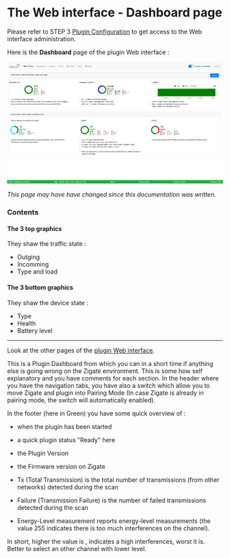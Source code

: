 # The Web interface - Dashboard page

Please refer to STEP 3 [Plugin Configuration](Plugin_Configuration.md) to get access to the Web interface administration.

Here is the __Dashboard__ page of the plugin Web interface :

![Dashboard](Images/EN_WebUI-Dashboard.png)

*This page may have have changed since this documentation was written.*

### Contents

#### The 3 top graphics

They shaw the traffic state :
* Outging
* Incomming
* Type and load

#### The 3 bottom graphics

They shaw the device state :
* Type
* Health
* Battery level

------------------------------------------------
Look at the other pages of the [plugin Web interface](Home.md#plugins-web-interface).


This is a Plugin Dashboard from which you can in a short time if anything else is going wrong on the Zigate environment.
This is some how self explanatory and you have comments for each section.
In the header where you have the navigation tabs, you have also a switch which allow you to move Zigate and plugin into Pairing Mode (In case Zigate is already in pairing mode, the switch will automatically enabled).

In the footer (here in Green) you have some quick overview of :
* when the plugin has been started
* a quick plugin status "Ready" here
* the Plugin Version
* the Firmware version on Zigate

* Tx (Total Transmission) is the total number of transmissions (from other networks) detected during the scan
* Failure (Transmission Failure) is the number of failed transmissions detected during the scan
* Energy-Level measurement reports energy-level measurements (the value 255 indicates there is too much interferences on the channel).

In short, higher the value is , indicates a high interferences, worst it is. Better to select an other channel with lower level.
